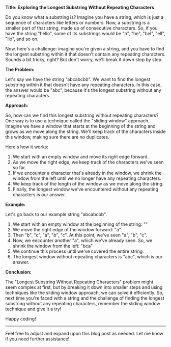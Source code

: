 **Title: Exploring the Longest Substring Without Repeating Characters**

Do you know what a substring is? Imagine you have a string, which is just a sequence of characters like letters or numbers. Now, a substring is a smaller part of that string, made up of consecutive characters. So, if you have the string "hello", some of its substrings would be "h", "he", "hel", "ell", "llo", and so on.

Now, here's a challenge: imagine you're given a string, and you have to find the longest substring within it that doesn't contain any repeating characters. Sounds a bit tricky, right? But don't worry, we'll break it down step by step.

**The Problem:**

Let's say we have the string "abcabcbb". We want to find the longest substring within it that doesn't have any repeating characters. In this case, the answer would be "abc", because it's the longest substring without any repeating characters.

**Approach:**

So, how can we find this longest substring without repeating characters? One way is to use a technique called the "sliding window" approach. Imagine we have a window that starts at the beginning of the string and grows as we move along the string. We'll keep track of the characters inside this window, making sure there are no duplicates.

Here's how it works:
1. We start with an empty window and move its right edge forward.
2. As we move the right edge, we keep track of the characters we've seen so far.
3. If we encounter a character that's already in the window, we shrink the window from the left until we no longer have any repeating characters.
4. We keep track of the length of the window as we move along the string.
5. Finally, the longest window we've encountered without any repeating characters is our answer.

**Example:**

Let's go back to our example string "abcabcbb".

1. We start with an empty window at the beginning of the string: ""
2. We move the right edge of the window forward: "a"
3. Then "b", "c", "a", "b", "c". At this point, we've seen "a", "b", "c".
4. Now, we encounter another "a", which we've already seen. So, we shrink the window from the left: "bca"
5. We continue this process until we've covered the entire string.
6. The longest window without repeating characters is "abc", which is our answer.

**Conclusion:**

The "Longest Substring Without Repeating Characters" problem might seem complex at first, but by breaking it down into smaller steps and using techniques like the sliding window approach, we can solve it efficiently. So, next time you're faced with a string and the challenge of finding the longest substring without any repeating characters, remember the sliding window technique and give it a try!

Happy coding!

---

Feel free to adjust and expand upon this blog post as needed. Let me know if you need further assistance!
